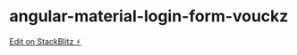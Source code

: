 # angular-material-login-form-vouckz

[Edit on StackBlitz ⚡️](https://stackblitz.com/edit/angular-material-login-form-vouckz)